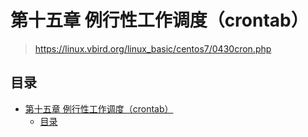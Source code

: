 # 第十五章 例行性工作调度（crontab）

> <https://linux.vbird.org/linux_basic/centos7/0430cron.php>

## 目录

- [第十五章 例行性工作调度（crontab）](#第十五章-例行性工作调度crontab)
  - [目录](#目录)
